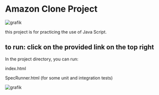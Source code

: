 # Amazon Clone Project

![grafik](https://github.com/rico-td/project-amazon-clone/assets/151479600/0ccfdcc3-35a7-41fe-a714-f3177458af50)

this project is for practicing the use of Java Script.

## to run: click on the provided link on the top right

In the project directory, you can run:

  index.html
  
  SpecRunner.html (for some unit and integration tests)

![grafik](https://github.com/rico-td/project-amazon-clone/assets/151479600/38d36ae1-6abe-41f9-b4f4-499f6702df04)

